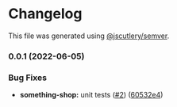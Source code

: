 # Changelog

This file was generated using [@jscutlery/semver](https://github.com/jscutlery/semver).

### 0.0.1 (2022-06-05)


### Bug Fixes

* **something-shop:** unit tests ([#2](https://github.com/FinnDore/something/issues/2)) ([60532e4](https://github.com/FinnDore/something/commit/60532e44134f15c4dd7d617dd202febf8edb513a))
